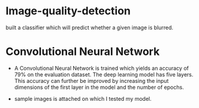 # Image-quality-detection
built a classifier which will predict whether a given image is blurred.

# Convolutional Neural Network
* A Convolutional Neural Network is trained which yields an accuracy of 79% on the evaluation dataset. The deep learning model has five layers. This accuracy can further be improved by increasing the input dimensions of the first layer in the model and the number of epochs.

* sample images is attached on which I tested my model.

